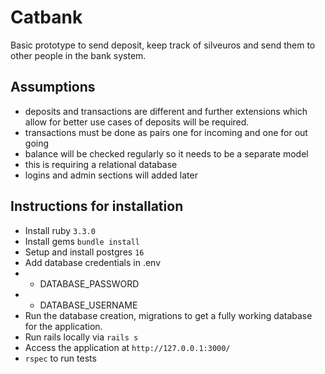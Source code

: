 # Catbank

Basic prototype to send deposit, keep track of silveuros and send them to other people in the bank system.

## Assumptions

- deposits and transactions are different and further extensions which allow for better use cases of deposits will be required.
- transactions must be done as pairs one for incoming and one for out going
- balance will be checked regularly so it needs to be a separate model
- this is requiring a relational database
- logins and admin sections will added later

## Instructions for installation

- Install ruby `3.3.0`
- Install gems `bundle install`
- Setup and install postgres `16`
- Add database credentials in .env
- - DATABASE_PASSWORD
- - DATABASE_USERNAME
- Run the database creation, migrations to get a fully working database for the application.
- Run rails locally via `rails s`
- Access the application at `http://127.0.0.1:3000/`
- `rspec` to run tests

